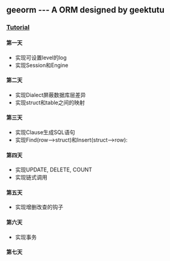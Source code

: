 geeorm --- A ORM designed by geektutu
---

### [Tutorial](https://geektutu.com/post/geeorm.html) 

#### 第一天
- 实现可设置level的log
- 实现Session和Engine

#### 第二天
- 实现Dialect屏蔽数据库层差异
- 实现struct和table之间的映射

#### 第三天
- 实现Clause生成SQL语句
- 实现Find(row-->struct)和Insert(struct-->row): 

#### 第四天
- 实现UPDATE, DELETE, COUNT
- 实现链式调用

#### 第五天
- 实现增删改查的钩子

#### 第六天
- 实现事务

#### 第七天